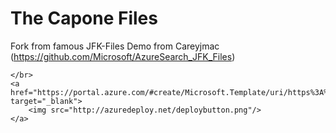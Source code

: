 # The Capone Files
Fork from famous JFK-Files Demo from Careyjmac (https://github.com/Microsoft/AzureSearch_JFK_Files)

    </br>
    <a href="https://portal.azure.com/#create/Microsoft.Template/uri/https%3A%2F%2Fraw.githubusercontent.com%2bergn0r%2FAzureSearch_Capone_Files%2Fmaster%2Fazuredeploy.json" target="_blank">
        <img src="http://azuredeploy.net/deploybutton.png"/>
    </a>
